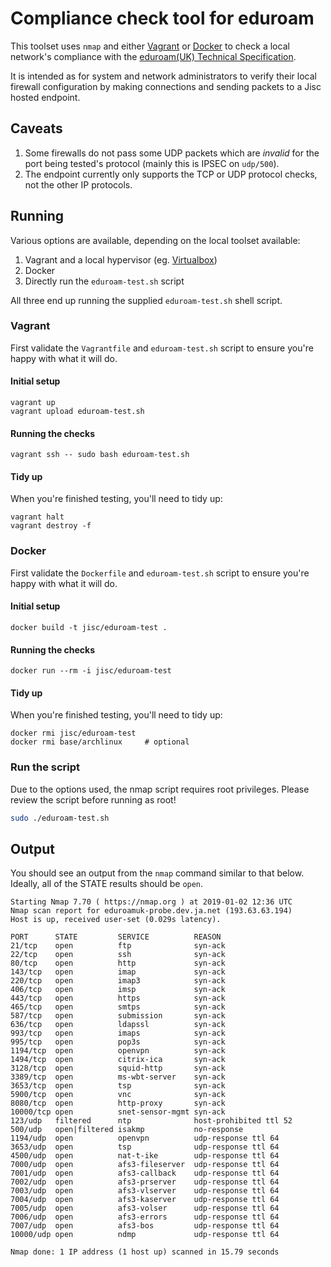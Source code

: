 Compliance check tool for eduroam
=================================

This toolset uses `nmap` and either [Vagrant](https://www.vagrantup.com/) or [Docker](https://www.docker.com/) to check a local network's compliance with the [eduroam(UK) Technical Specification](https://community.jisc.ac.uk/groups/eduroam/document/eduroamuk-technical-specification-v14).

It is intended as for system and network administrators to verify their local firewall configuration by making connections and sending packets to a Jisc hosted endpoint.

Caveats
-------

 1. Some firewalls do not pass some UDP packets which are _invalid_ for the port being tested's protocol (mainly this is IPSEC on `udp/500`).
 2. The endpoint currently only supports the TCP or UDP protocol checks, not the other IP protocols.

Running
-------

Various options are available, depending on the local toolset available:

 1. Vagrant and a local hypervisor (eg. [Virtualbox](https://www.virtualbox.org/))
 2. Docker
 4. Directly run the `eduroam-test.sh` script 

All three end up running the supplied `eduroam-test.sh` shell script.

### Vagrant

First validate the `Vagrantfile` and `eduroam-test.sh` script to ensure you're happy with what it will do.

#### Initial setup

```
vagrant up
vagrant upload eduroam-test.sh
```

#### Running the checks

```
vagrant ssh -- sudo bash eduroam-test.sh
```

#### Tidy up

When you're finished testing, you'll need to tidy up:

```
vagrant halt 
vagrant destroy -f
```

### Docker

First validate the `Dockerfile` and `eduroam-test.sh` script to ensure you're happy with what it will do.

#### Initial setup

```
docker build -t jisc/eduroam-test .
```

#### Running the checks

```
docker run --rm -i jisc/eduroam-test
```

#### Tidy up

When you're finished testing, you'll need to tidy up:

```
docker rmi jisc/eduroam-test
docker rmi base/archlinux     # optional
```

### Run the script
Due to the options used, the nmap script requires root privileges. Please review the script before running as root!

```bash
sudo ./eduroam-test.sh
```

Output
------

You should see an output from the `nmap` command similar to that below. Ideally, all of the STATE results should be `open`.

```
Starting Nmap 7.70 ( https://nmap.org ) at 2019-01-02 12:36 UTC
Nmap scan report for eduroamuk-probe.dev.ja.net (193.63.63.194)
Host is up, received user-set (0.029s latency).

PORT      STATE         SERVICE          REASON
21/tcp    open          ftp              syn-ack
22/tcp    open          ssh              syn-ack
80/tcp    open          http             syn-ack
143/tcp   open          imap             syn-ack
220/tcp   open          imap3            syn-ack
406/tcp   open          imsp             syn-ack
443/tcp   open          https            syn-ack
465/tcp   open          smtps            syn-ack
587/tcp   open          submission       syn-ack
636/tcp   open          ldapssl          syn-ack
993/tcp   open          imaps            syn-ack
995/tcp   open          pop3s            syn-ack
1194/tcp  open          openvpn          syn-ack
1494/tcp  open          citrix-ica       syn-ack
3128/tcp  open          squid-http       syn-ack
3389/tcp  open          ms-wbt-server    syn-ack
3653/tcp  open          tsp              syn-ack
5900/tcp  open          vnc              syn-ack
8080/tcp  open          http-proxy       syn-ack
10000/tcp open          snet-sensor-mgmt syn-ack
123/udp   filtered      ntp              host-prohibited ttl 52
500/udp   open|filtered isakmp           no-response
1194/udp  open          openvpn          udp-response ttl 64
3653/udp  open          tsp              udp-response ttl 64
4500/udp  open          nat-t-ike        udp-response ttl 64
7000/udp  open          afs3-fileserver  udp-response ttl 64
7001/udp  open          afs3-callback    udp-response ttl 64
7002/udp  open          afs3-prserver    udp-response ttl 64
7003/udp  open          afs3-vlserver    udp-response ttl 64
7004/udp  open          afs3-kaserver    udp-response ttl 64
7005/udp  open          afs3-volser      udp-response ttl 64
7006/udp  open          afs3-errors      udp-response ttl 64
7007/udp  open          afs3-bos         udp-response ttl 64
10000/udp open          ndmp             udp-response ttl 64

Nmap done: 1 IP address (1 host up) scanned in 15.79 seconds
```
